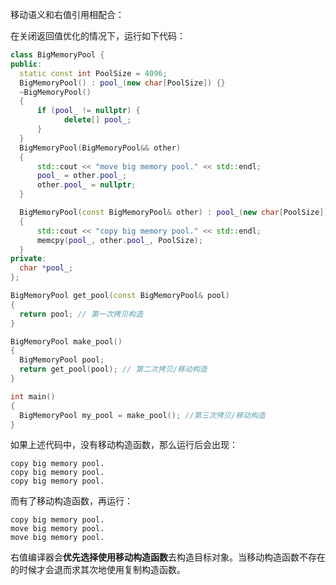 移动语义和右值引用相配合：

在关闭返回值优化的情况下，运行如下代码：

```c++
class BigMemoryPool {
public:
  static const int PoolSize = 4096;
  BigMemoryPool() : pool_(new char[PoolSize]) {}
  ~BigMemoryPool()
  {
      if (pool_ != nullptr) {
            delete[] pool_;
      }
  }
  BigMemoryPool(BigMemoryPool&& other)
  {
      std::cout << "move big memory pool." << std::endl;
      pool_ = other.pool_;
      other.pool_ = nullptr;
  }

  BigMemoryPool(const BigMemoryPool& other) : pool_(new char[PoolSize])
  {
      std::cout << "copy big memory pool." << std::endl;
      memcpy(pool_, other.pool_, PoolSize);
  }
private:
  char *pool_;
};

BigMemoryPool get_pool(const BigMemoryPool& pool)
{
  return pool; // 第一次拷贝构造
}

BigMemoryPool make_pool()
{
  BigMemoryPool pool;
  return get_pool(pool); // 第二次拷贝/移动构造
}

int main()
{
  BigMemoryPool my_pool = make_pool(); //第三次拷贝/移动构造
}
```

如果上述代码中，没有移动构造函数，那么运行后会出现：

```shel	
copy big memory pool. 
copy big memory pool.
copy big memory pool.
```

而有了移动构造函数，再运行：

```shel	
copy big memory pool.
move big memory pool.
move big memory pool.
```

右值编译器会**优先选择使用移动构造函数**去构造目标对象。当移动构造函数不存在的时候才会退而求其次地使用复制构造函数。
